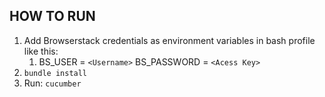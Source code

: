 
## HOW TO RUN

1. Add Browserstack credentials as environment variables in bash profile like this:
    1. BS_USER = `<Username>` BS_PASSWORD = `<Acess Key>`
2. `bundle install`
3. Run: `cucumber`



